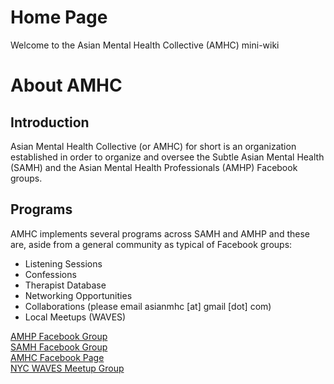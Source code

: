 # Home Page
Welcome to the Asian Mental Health Collective (AMHC) mini-wiki

# About AMHC
## Introduction
Asian Mental Health Collective (or AMHC) for short is an organization established in order to organize and oversee the Subtle Asian Mental Health (SAMH) and the Asian Mental Health Professionals (AMHP) Facebook groups.

## Programs
AMHC implements several programs across SAMH and AMHP and these are, aside from a general community as typical of Facebook groups:

- Listening Sessions
- Confessions
- Therapist Database
- Networking Opportunities
- Collaborations (please email asianmhc [at] gmail [dot] com)
- Local Meetups (WAVES)

[AMHP Facebook Group](https://www.facebook.com/groups/amhprofessionals/)  
[SAMH Facebook Group](https://www.facebook.com/groups/subtleasianmentalhealth/)  
[AMHC Facebook Page](https://www.facebook.com/asianmentalhealthcollective/)  
[NYC WAVES Meetup Group](https://www.meetup.com/NYC-WAVES/)